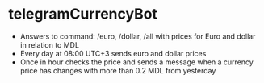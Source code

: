 # telegramCurrencyBot

- Answers to command: /euro, /dollar, /all with prices for Euro and dollar in relation to MDL
- Every day at 08:00 UTC+3 sends euro and dollar prices
- Once in hour checks the price and sends a message when a currency price has changes with more than 0.2 MDL from yesterday


